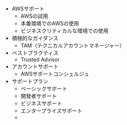 - AWSサポート
  - AWSの試用
  - 本番環境でのAWSの使用
  - ビジネスクリティカルな環境での使用
- 積極的なガイダンス
  - TAM（テクニカルアカウントマネージャー）
- ベストプラクティス
  - Trusted Advisor
- アカウントサポート
  - AWSサポートコンシェルジュ
- サポートプラン
  - ベーシックサポート
  - 開発者サポート
  - ビジネスサポート
  - エンタープライズサポート
  - 